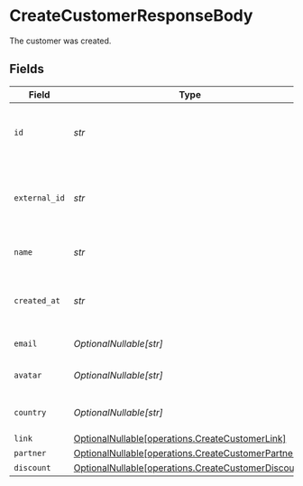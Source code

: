 # CreateCustomerResponseBody

The customer was created.


## Fields

| Field                                                                                                    | Type                                                                                                     | Required                                                                                                 | Description                                                                                              |
| -------------------------------------------------------------------------------------------------------- | -------------------------------------------------------------------------------------------------------- | -------------------------------------------------------------------------------------------------------- | -------------------------------------------------------------------------------------------------------- |
| `id`                                                                                                     | *str*                                                                                                    | :heavy_check_mark:                                                                                       | The unique identifier of the customer in Dub.                                                            |
| `external_id`                                                                                            | *str*                                                                                                    | :heavy_check_mark:                                                                                       | Unique identifier for the customer in the client's app.                                                  |
| `name`                                                                                                   | *str*                                                                                                    | :heavy_check_mark:                                                                                       | Name of the customer.                                                                                    |
| `created_at`                                                                                             | *str*                                                                                                    | :heavy_check_mark:                                                                                       | The date the customer was created.                                                                       |
| `email`                                                                                                  | *OptionalNullable[str]*                                                                                  | :heavy_minus_sign:                                                                                       | Email of the customer.                                                                                   |
| `avatar`                                                                                                 | *OptionalNullable[str]*                                                                                  | :heavy_minus_sign:                                                                                       | Avatar URL of the customer.                                                                              |
| `country`                                                                                                | *OptionalNullable[str]*                                                                                  | :heavy_minus_sign:                                                                                       | Country of the customer.                                                                                 |
| `link`                                                                                                   | [OptionalNullable[operations.CreateCustomerLink]](../../models/operations/createcustomerlink.md)         | :heavy_minus_sign:                                                                                       | N/A                                                                                                      |
| `partner`                                                                                                | [OptionalNullable[operations.CreateCustomerPartner]](../../models/operations/createcustomerpartner.md)   | :heavy_minus_sign:                                                                                       | N/A                                                                                                      |
| `discount`                                                                                               | [OptionalNullable[operations.CreateCustomerDiscount]](../../models/operations/createcustomerdiscount.md) | :heavy_minus_sign:                                                                                       | N/A                                                                                                      |